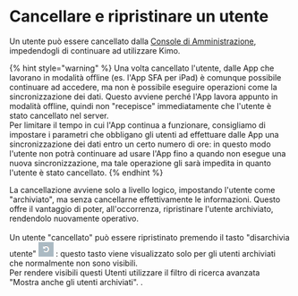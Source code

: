 # Cancellare e ripristinare un utente

Un utente può essere cancellato dalla [Console di Amministrazione](../../introduzione/moduli/console-admin.md), impedendogli di continuare ad utilizzare Kimo.

{% hint style="warning" %}
Una volta cancellato l'utente, dalle App che lavorano in modalità offline (es. l'App SFA per iPad) è comunque possibile continuare ad accedere, ma non è possibile eseguire operazioni come la sincronizzazione dei dati. Questo avviene perché l'App lavora appunto in modalità offline, quindi non "recepisce" immediatamente che l'utente è stato cancellato nel server.\
Per limitare il tempo in cui l'App continua a funzionare, consigliamo di impostare i parametri che obbligano gli utenti ad effettuare dalle App una sincronizzazione dei dati entro un certo numero di ore: in questo modo l'utente non potrà continuare ad usare l'App fino a quando non esegue una nuova sincronizzazione, ma tale operazione gli sarà impedita in quanto l'utente è stato cancellato.
{% endhint %}

La cancellazione avviene solo a livello logico, impostando l'utente come "archiviato", ma senza cancellarne effettivamente le informazioni. Questo offre il vantaggio di poter, all'occorrenza, ripristinare l'utente archiviato, rendendolo nuovamente operativo.\
\
Un utente "cancellato" può essere ripristinato premendo il tasto "disarchivia utente" <img src="../../.gitbook/assets/disarchivia.PNG" alt="" data-size="original"> : questo tasto viene visualizzato solo per gli utenti archiviati che normalmente non sono visibili. \
Per rendere visibili questi Utenti utilizzare il filtro di ricerca avanzata "Mostra anche gli utenti archiviati".&#x20;
.